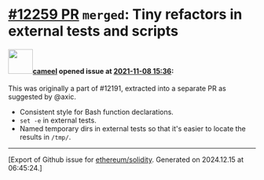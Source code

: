 # [\#12259 PR](https://github.com/ethereum/solidity/pull/12259) `merged`: Tiny refactors in external tests and scripts

#### <img src="https://avatars.githubusercontent.com/u/137030?v=4" width="50">[cameel](https://github.com/cameel) opened issue at [2021-11-08 15:36](https://github.com/ethereum/solidity/pull/12259):

This was originally a part of #12191, extracted into a separate PR as suggested by @axic.
- Consistent style for Bash function declarations.
- `set -e` in external tests.
- Named temporary dirs in external tests so that it's easier to locate the results in `/tmp/`.




-------------------------------------------------------------------------------



[Export of Github issue for [ethereum/solidity](https://github.com/ethereum/solidity). Generated on 2024.12.15 at 06:45:24.]
